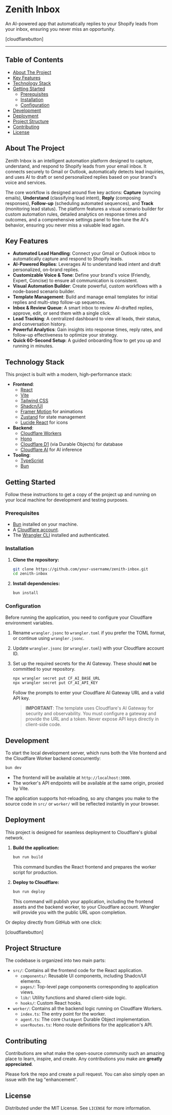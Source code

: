 # Zenith Inbox

An AI-powered app that automatically replies to your Shopify leads from your inbox, ensuring you never miss an opportunity.

[cloudflarebutton]

---

## Table of Contents

- [About The Project](#about-the-project)
- [Key Features](#key-features)
- [Technology Stack](#technology-stack)
- [Getting Started](#getting-started)
  - [Prerequisites](#prerequisites)
  - [Installation](#installation)
  - [Configuration](#configuration)
- [Development](#development)
- [Deployment](#deployment)
- [Project Structure](#project-structure)
- [Contributing](#contributing)
- [License](#license)

## About The Project

Zenith Inbox is an intelligent automation platform designed to capture, understand, and respond to Shopify leads from your email inbox. It connects securely to Gmail or Outlook, automatically detects lead inquiries, and uses AI to draft or send personalized replies based on your brand's voice and services.

The core workflow is designed around five key actions: **Capture** (syncing emails), **Understand** (classifying lead intent), **Reply** (composing responses), **Follow-up** (scheduling automated sequences), and **Track** (monitoring lead status). The platform features a visual scenario builder for custom automation rules, detailed analytics on response times and outcomes, and a comprehensive settings panel to fine-tune the AI's behavior, ensuring you never miss a valuable lead again.

## Key Features

- **Automated Lead Handling**: Connect your Gmail or Outlook inbox to automatically capture and respond to Shopify leads.
- **AI-Powered Replies**: Leverages AI to understand lead intent and draft personalized, on-brand replies.
- **Customizable Voice & Tone**: Define your brand's voice (Friendly, Expert, Concise) to ensure all communication is consistent.
- **Visual Automation Builder**: Create powerful, custom workflows with a node-based scenario builder.
- **Template Management**: Build and manage email templates for initial replies and multi-step follow-up sequences.
- **Inbox & Review Queue**: A smart inbox to review AI-drafted replies, approve, edit, or send them with a single click.
- **Lead Tracking**: A centralized dashboard to view all leads, their status, and conversation history.
- **Powerful Analytics**: Gain insights into response times, reply rates, and follow-up effectiveness to optimize your strategy.
- **Quick 60-Second Setup**: A guided onboarding flow to get you up and running in minutes.

## Technology Stack

This project is built with a modern, high-performance stack:

- **Frontend**:
  - [React](https://reactjs.org/)
  - [Vite](https://vitejs.dev/)
  - [Tailwind CSS](https://tailwindcss.com/)
  - [Shadcn/UI](https://ui.shadcn.com/)
  - [Framer Motion](https://www.framer.com/motion/) for animations
  - [Zustand](https://zustand-demo.pmnd.rs/) for state management
  - [Lucide React](https://lucide.dev/) for icons
- **Backend**:
  - [Cloudflare Workers](https://workers.cloudflare.com/)
  - [Hono](https://hono.dev/)
  - [Cloudflare D1](https://developers.cloudflare.com/d1/) (via Durable Objects) for database
  - [Cloudflare AI](https://developers.cloudflare.com/ai/) for AI inference
- **Tooling**:
  - [TypeScript](https://www.typescriptlang.org/)
  - [Bun](https://bun.sh/)

## Getting Started

Follow these instructions to get a copy of the project up and running on your local machine for development and testing purposes.

### Prerequisites

- [Bun](https://bun.sh/) installed on your machine.
- A [Cloudflare account](https://dash.cloudflare.com/sign-up).
- The [Wrangler CLI](https://developers.cloudflare.com/workers/wrangler/install-and-update/) installed and authenticated.

### Installation

1.  **Clone the repository:**
    ```sh
    git clone https://github.com/your-username/zenith-inbox.git
    cd zenith-inbox
    ```

2.  **Install dependencies:**
    ```sh
    bun install
    ```

### Configuration

Before running the application, you need to configure your Cloudflare environment variables.

1.  Rename `wrangler.jsonc` to `wrangler.toml` if you prefer the TOML format, or continue using `wrangler.jsonc`.
2.  Update `wrangler.jsonc` (or `wrangler.toml`) with your Cloudflare account ID.
3.  Set up the required secrets for the AI Gateway. These should **not** be committed to your repository.
    ```sh
    npx wrangler secret put CF_AI_BASE_URL
    npx wrangler secret put CF_AI_API_KEY
    ```
    Follow the prompts to enter your Cloudflare AI Gateway URL and a valid API key.

    > **IMPORTANT**: The template uses Cloudflare's AI Gateway for security and observability. You must configure a gateway and provide the URL and a token. Never expose API keys directly in client-side code.

## Development

To start the local development server, which runs both the Vite frontend and the Cloudflare Worker backend concurrently:

```sh
bun dev
```

- The frontend will be available at `http://localhost:3000`.
- The worker's API endpoints will be available at the same origin, proxied by Vite.

The application supports hot-reloading, so any changes you make to the source code in `src/` or `worker/` will be reflected instantly in your browser.

## Deployment

This project is designed for seamless deployment to Cloudflare's global network.

1.  **Build the application:**
    ```sh
    bun run build
    ```
    This command bundles the React frontend and prepares the worker script for production.

2.  **Deploy to Cloudflare:**
    ```sh
    bun run deploy
    ```
    This command will publish your application, including the frontend assets and the backend worker, to your Cloudflare account. Wrangler will provide you with the public URL upon completion.

Or deploy directly from GitHub with one click:

[cloudflarebutton]

## Project Structure

The codebase is organized into two main parts:

-   `src/`: Contains all the frontend code for the React application.
    -   `components/`: Reusable UI components, including Shadcn/UI elements.
    -   `pages/`: Top-level page components corresponding to application views.
    -   `lib/`: Utility functions and shared client-side logic.
    -   `hooks/`: Custom React hooks.
-   `worker/`: Contains all the backend logic running on Cloudflare Workers.
    -   `index.ts`: The entry point for the worker.
    -   `agent.ts`: The core `ChatAgent` Durable Object implementation.
    -   `userRoutes.ts`: Hono route definitions for the application's API.

## Contributing

Contributions are what make the open-source community such an amazing place to learn, inspire, and create. Any contributions you make are **greatly appreciated**.

Please fork the repo and create a pull request. You can also simply open an issue with the tag "enhancement".

## License

Distributed under the MIT License. See `LICENSE` for more information.